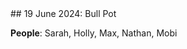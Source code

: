 <link rel="stylesheet" href="styles.css">
## 19 June 2024: Bull Pot

**People**: Sarah, Holly, Max, Nathan, Mobi
